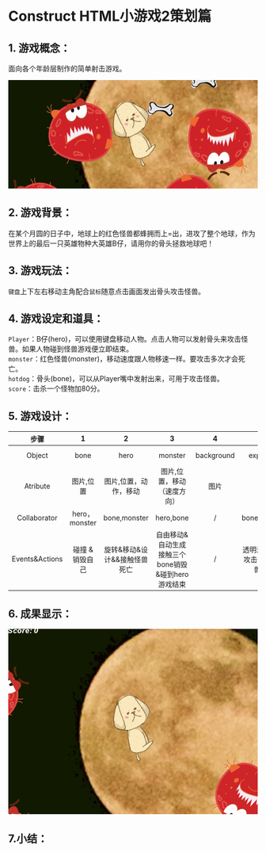 # Construct HTML小游戏2策划篇

## **1. 游戏概念：**
面向各个年龄层制作的简单射击游戏。

![](images/第九/2.jpg)

## **2. 游戏背景：**
在某个月圆的日子中，地球上的红色怪兽都蜂拥而上=出，进攻了整个地球，作为世界上的最后一只英雄物种大英雄B仔，请用你的骨头拯救地球吧！

## **3. 游戏玩法：**
`键盘`上下左右移动主角配合`鼠标`随意点击画面发出骨头攻击怪兽。

## **4. 游戏设定和道具：**
`Player`：B仔(hero)，可以使用键盘移动人物。点击人物可以发射骨头来攻击怪兽。如果人物碰到怪兽游戏便立即结束。<br>
`monster`：红色怪兽(monster)，移动速度跟人物移速一样。要攻击多次才会死亡。<br>
`hotdog`：骨头(bone)，可以从Player嘴中发射出来，可用于攻击怪兽。<br>
`score`：击杀一个怪物加80分。

## **5. 游戏设计：**

|步骤 |1|2|3|4|5|6|7|
|:---:|:---:|:---:|:---:|:---:|:---:|:---:|:---:|
|Object|bone|hero|monster|background|explosion|game overtext|score
|Atribute|图片,位置|图片,位置，动作，移动|图片,位置，移动（速度方向）|图片|图片|文本|文本
|Collaborator|hero，monster |bone,monster|hero,bone|/|bone,monster|hero,monster|monster
|Events&Actions|碰撞 & 销毁自己|旋转&移动&设计&&接触怪兽死亡|自由移动&自动生成接触三个bone销毁&碰到hero游戏结束|/|透明淡化效果,攻击怪兽使怪兽死亡|开始隐藏&hero碰上monster时出现|monster消失时数值增加

## **6. 成果显示：**

![](images/b.gif)

## **7.小结：**